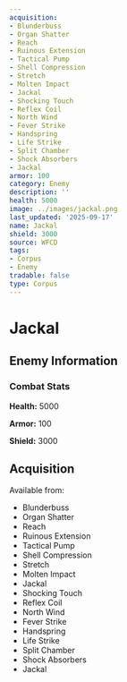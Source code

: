 ```yaml
---
acquisition:
- Blunderbuss
- Organ Shatter
- Reach
- Ruinous Extension
- Tactical Pump
- Shell Compression
- Stretch
- Molten Impact
- Jackal
- Shocking Touch
- Reflex Coil
- North Wind
- Fever Strike
- Handspring
- Life Strike
- Split Chamber
- Shock Absorbers
- Jackal
armor: 100
category: Enemy
description: ''
health: 5000
image: ../images/jackal.png
last_updated: '2025-09-17'
name: Jackal
shield: 3000
source: WFCD
tags:
- Corpus
- Enemy
tradable: false
type: Corpus
---
```


# Jackal

## Enemy Information

### Combat Stats

**Health:** 5000

**Armor:** 100

**Shield:** 3000

## Acquisition

Available from:
- Blunderbuss
- Organ Shatter
- Reach
- Ruinous Extension
- Tactical Pump
- Shell Compression
- Stretch
- Molten Impact
- Jackal
- Shocking Touch
- Reflex Coil
- North Wind
- Fever Strike
- Handspring
- Life Strike
- Split Chamber
- Shock Absorbers
- Jackal

